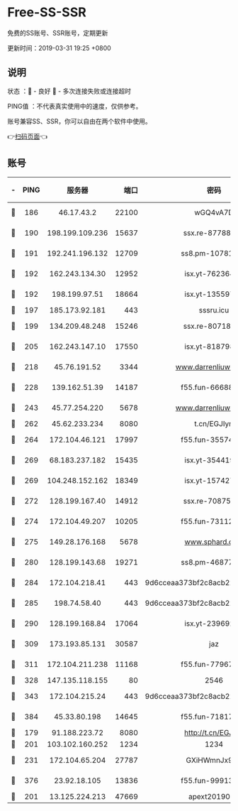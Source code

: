 # Free-SS-SSR

免费的SS账号、SSR账号，定期更新

更新时间：2019-03-31 19:25 +0800

## 说明

状态     ：🙂 - 良好 🙁 - 多次连接失败或连接超时

PING值   ：不代表真实使用中的速度，仅供参考。

账号兼容SS、SSR，你可以自由在两个软件中使用。

👉[扫码页面](https://liesauer.github.io/Free-SS-SSR/)👈

## 账号

|-|PING|服务器|端口|密码|加密方式|区域|
|:----:|:----:|:-----:|-----:|:----:|:----:|:----:|
|🙂|186|46.17.43.2|22100|wGQ4vA7D|aes-256-gcm|RU|
|🙂|190|198.199.109.236|15637|ssx.re-87788368|aes-256-cfb|US|
|🙂|191|192.241.196.132|12709|ss8.pm-10781424|aes-256-cfb|US|
|🙂|192|162.243.134.30|12952|isx.yt-76236422|aes-256-cfb|US|
|🙂|192|198.199.97.51|18664|isx.yt-13559717|aes-256-cfb|US|
|🙂|197|185.173.92.181|443|sssru.icu|rc4-md5|RU|
|🙂|199|134.209.48.248|15246|ssx.re-80718024|aes-256-cfb|US|
|🙂|205|162.243.147.10|17550|isx.yt-81879846|aes-256-cfb|US|
|🙂|218|45.76.191.52|3344|www.darrenliuwei.com|aes-256-cfb|JP|
|🙂|228|139.162.51.39|14187|f55.fun-66688027|aes-256-cfb|SG|
|🙂|243|45.77.254.220|5678|www.darrenliuwei.com|aes-256-cfb|SG|
|🙂|262|45.62.233.234|8080|t.cn/EGJIyrl|rc4-md5|CA|
|🙂|264|172.104.46.121|17997|f55.fun-35574744|aes-256-cfb|SG|
|🙂|269|68.183.237.182|15435|isx.yt-35441993|aes-256-cfb|SG|
|🙂|269|104.248.152.162|18349|isx.yt-15742711|aes-256-cfb|SG|
|🙂|272|128.199.167.40|14912|ssx.re-70875731|aes-256-cfb|SG|
|🙂|274|172.104.49.207|10205|f55.fun-73112677|aes-256-cfb|SG|
|🙂|275|149.28.176.168|5678|www.sphard.com|aes-256-cfb|AU|
|🙂|280|128.199.143.68|19271|ss8.pm-46877395|aes-256-cfb|SG|
|🙂|284|172.104.218.41|443|9d6cceaa373bf2c8acb22e60b6a58be6|aes-256-cfb|US|
|🙂|285|198.74.58.40|443|9d6cceaa373bf2c8acb22e60b6a58be6|aes-256-cfb|US|
|🙂|290|128.199.168.84|17064|isx.yt-23969273|aes-256-cfb|SG|
|🙂|309|173.193.85.131|30587|jaz|aes-256-cfb|US|
|🙂|311|172.104.211.238|11168|f55.fun-77967881|aes-256-cfb|US|
|🙂|328|147.135.118.155|80|2546|chacha20|US|
|🙂|343|172.104.215.24|443|9d6cceaa373bf2c8acb22e60b6a58be6|aes-256-cfb|US|
|🙂|384|45.33.80.198|14645|f55.fun-71817463|aes-256-cfb|US|
|🙂|179|91.188.223.72|8080|http://t.cn/EGJIyrl|rc4-md5|RU|
|🙂|201|103.102.160.252|1234|1234|rc4-md5|JP|
|🙂|231|172.104.65.204|27787|GXiHWmnJx94S|aes-256-cfb|JP|
|🙂|376|23.92.18.105|13836|f55.fun-99913847|aes-256-cfb|US|
|🙁|201|13.125.224.213|47669|apext2019001|chacha20|KR|
